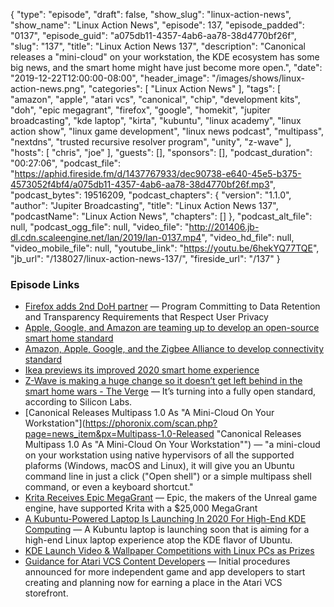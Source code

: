 {
  "type": "episode",
  "draft": false,
  "show_slug": "linux-action-news",
  "show_name": "Linux Action News",
  "episode": 137,
  "episode_padded": "0137",
  "episode_guid": "a075db11-4357-4ab6-aa78-38d4770bf26f",
  "slug": "137",
  "title": "Linux Action News 137",
  "description": "Canonical releases a \"mini-cloud\" on your workstation, the KDE ecosystem has some big news, and the smart home might have just become more open.",
  "date": "2019-12-22T12:00:00-08:00",
  "header_image": "/images/shows/linux-action-news.png",
  "categories": [
    "Linux Action News"
  ],
  "tags": [
    "amazon",
    "apple",
    "atari vcs",
    "canonical",
    "chip",
    "development kits",
    "doh",
    "epic megagrant",
    "firefox",
    "google",
    "homekit",
    "jupiter broadcasting",
    "kde laptop",
    "kirta",
    "kubuntu",
    "linux academy",
    "linux action show",
    "linux game development",
    "linux news podcast",
    "multipass",
    "nextdns",
    "trusted recursive resolver program",
    "unity",
    "z-wave"
  ],
  "hosts": [
    "chris",
    "joe"
  ],
  "guests": [],
  "sponsors": [],
  "podcast_duration": "00:27:06",
  "podcast_file": "https://aphid.fireside.fm/d/1437767933/dec90738-e640-45e5-b375-4573052f4bf4/a075db11-4357-4ab6-aa78-38d4770bf26f.mp3",
  "podcast_bytes": 19516209,
  "podcast_chapters": {
    "version": "1.1.0",
    "author": "Jupiter Broadcasting",
    "title": "Linux Action News 137",
    "podcastName": "Linux Action News",
    "chapters": []
  },
  "podcast_alt_file": null,
  "podcast_ogg_file": null,
  "video_file": "http://201406.jb-dl.cdn.scaleengine.net/lan/2019/lan-0137.mp4",
  "video_hd_file": null,
  "video_mobile_file": null,
  "youtube_link": "https://youtu.be/6hekYQ77TQE",
  "jb_url": "/138027/linux-action-news-137/",
  "fireside_url": "/137"
}


### Episode Links

  * [Firefox adds 2nd DoH partner](https://blog.mozilla.org/blog/2019/12/17/firefox-announces-new-partner-in-delivering-private-and-secure-dns-services-to-users/ "Firefox adds 2nd DoH partner") — Program Committing to Data Retention and Transparency Requirements that Respect User Privacy
  * [Apple, Google, and Amazon are teaming up to develop an open-source smart home standard](https://www.theverge.com/2019/12/18/21027890/apple-google-amazon-smart-home-standard-zigbee-connected-ip-project "Apple, Google, and Amazon are teaming up to develop an open-source smart home standard")
  * [Amazon, Apple, Google, and the Zigbee Alliance to develop connectivity standard](https://www.apple.com/newsroom/2019/12/amazon-apple-google-and-the-zigbee-alliance-to-develop-connectivity-standard/ "Amazon, Apple, Google, and the Zigbee Alliance to develop connectivity standard")
  * [Ikea previews its improved 2020 smart home experience](https://www.theverge.com/2019/12/18/21025798/ikea-home-smart-scenes-shortcut-button-onboarding-upgrade-software-price "Ikea previews its improved 2020 smart home experience")
  * [Z-Wave is making a huge change so it doesn’t get left behind in the smart home wars - The Verge](https://www.theverge.com/2019/12/19/21029661/zwave-open-standard-radios-smart-home-multiple-vendors-silicon-labs "Z-Wave is making a huge change so it doesn’t get left behind in the smart home wars - The Verge") — It’s turning into a fully open standard, according to Silicon Labs.
  * [Canonical Releases Multipass 1.0 As "A Mini-Cloud On Your Workstation"](https://phoronix.com/scan.php?page=news_item&px=Multipass-1.0-Released "Canonical Releases Multipass 1.0 As "A Mini-Cloud On Your Workstation"") — "a mini-cloud on your workstation using native hypervisors of all the supported plaforms (Windows, macOS and Linux), it will give you an Ubuntu command line in just a click ("Open shell") or a simple multipass shell command, or even a keyboard shortcut."
  * [Krita Receives Epic MegaGrant](https://krita.org/en/item/krita-receives-epic-megagrant/ "Krita Receives Epic MegaGrant") — Epic, the makers of the Unreal game engine, have supported Krita with a $25,000 MegaGrant
  * [A Kubuntu-Powered Laptop Is Launching In 2020 For High-End KDE Computing](https://www.phoronix.com/scan.php?page=news_item&px=Kubuntu-Laptop-Coming "A Kubuntu-Powered Laptop Is Launching In 2020 For High-End KDE Computing") — A Kubuntu laptop is launching soon that is aiming for a high-end Linux laptop experience atop the KDE flavor of Ubuntu.
  * [KDE Launch Video & Wallpaper Competitions with Linux PCs as Prizes](https://www.omgubuntu.co.uk/2019/12/kde-plasma-competitions-tuxedo-prizes "KDE Launch Video & Wallpaper Competitions with Linux PCs as Prizes")
  * [Guidance for Atari VCS Content Developers](https://medium.com/@atarivcs/guidance-for-atari-vcs-content-developers-go-760d5522370d "Guidance for Atari VCS Content Developers") — Initial procedures announced for more independent game and app developers to start creating and planning now for earning a place in the Atari VCS storefront.



